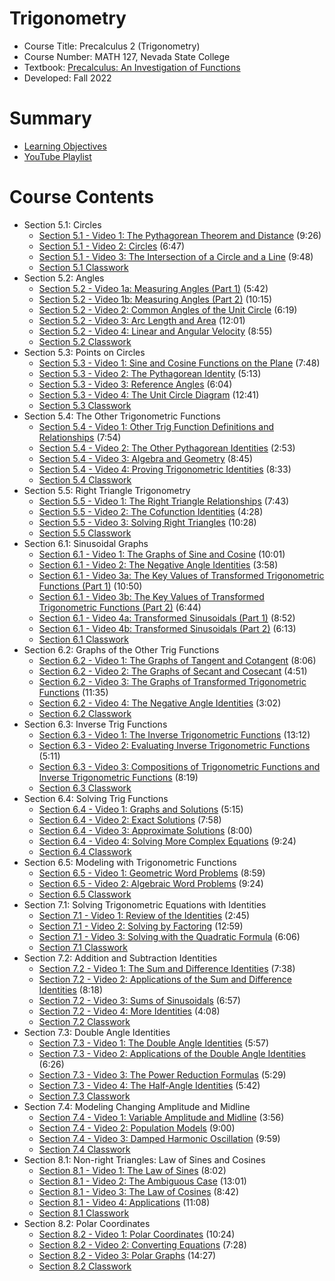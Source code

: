 <div id="top"></div>

# Trigonometry
 - Course Title: Precalculus 2 (Trigonometry)
 - Course Number: MATH 127, Nevada State College
 - Textbook: [Precalculus: An Investigation of Functions](https://www.opentextbookstore.com/precalc/)
 - Developed: Fall 2022

# Summary
 - [Learning Objectives](https://github.com/AaronWongNSC/Trigonometry/blob/main/LearningObjectives.pdf)
 - [YouTube Playlist](https://www.youtube.com/playlist?list=PLQTQDG8nyMPjNu6cOf5ULMnIDKm-9-1Sf)

# Course Contents
 - Section 5.1: Circles
    - [Section 5.1 - Video 1: The Pythagorean Theorem and Distance](https://youtu.be/ZEVm0dn4c88) (9:26)
    - [Section 5.1 - Video 2: Circles](https://youtu.be/had4CF5yNs8) (6:47)
    - [Section 5.1 - Video 3: The Intersection of a Circle and a Line](https://youtu.be/9uQ63ORbjCE) (9:48)
    - [Section 5.1 Classwork](https://github.com/AaronWongNSC/Trigonometry/blob/main/5.1-Classwork.pdf)
 - Section 5.2: Angles
    - [Section 5.2 - Video 1a: Measuring Angles (Part 1)](https://youtu.be/EFX7hNQoCrY) (5:42)
    - [Section 5.2 - Video 1b: Measuring Angles (Part 2)](https://youtu.be/SBvHyMA67dA) (10:15)
    - [Section 5.2 - Video 2: Common Angles of the Unit Circle](https://youtu.be/1UCTypzVXYA) (6:19)
    - [Section 5.2 - Video 3: Arc Length and Area](https://youtu.be/nf-Eduo64Io) (12:01)
    - [Section 5.2 - Video 4: Linear and Angular Velocity](https://youtu.be/37IgAzLd2e8) (8:55)
    - [Section 5.2 Classwork](https://github.com/AaronWongNSC/Trigonometry/blob/main/5.2-Classwork.pdf)
 - Section 5.3: Points on Circles
    - [Section 5.3 - Video 1: Sine and Cosine Functions on the Plane](https://youtu.be/ugpy8PuHRrU) (7:48)
    - [Section 5.3 - Video 2: The Pythagorean Identity](https://youtu.be/Zm-_s09285k) (5:13)
    - [Section 5.3 - Video 3: Reference Angles](https://youtu.be/R7WoOZPrEmw) (6:04)
    - [Section 5.3 - Video 4: The Unit Circle Diagram](https://youtu.be/77YW58EMQZM) (12:41)
    - [Section 5.3 Classwork](https://github.com/AaronWongNSC/Trigonometry/blob/main/5.3-Classwork.pdf)
 - Section 5.4: The Other Trigonometric Functions
    - [Section 5.4 - Video 1: Other Trig Function Definitions and Relationships](https://youtu.be/vWFKAlZCDrU) (7:54)
    - [Section 5.4 - Video 2: The Other Pythagorean Identities](https://youtu.be/WcJaMlO4sUY) (2:53)
    - [Section 5.4 - Video 3: Algebra and Geometry](https://youtu.be/8-cWW5b09HE) (8:45)
    - [Section 5.4 - Video 4: Proving Trigonometric Identities](https://youtu.be/PgJmXQfcnxE) (8:33)
    - [Section 5.4 Classwork](https://github.com/AaronWongNSC/Trigonometry/blob/main/5.4-Classwork.pdf)
 - Section 5.5: Right Triangle Trigonometry
    - [Section 5.5 - Video 1: The Right Triangle Relationships](https://youtu.be/c4LfOKsvo8U) (7:43)
    - [Section 5.5 - Video 2: The Cofunction Identities](https://youtu.be/vXtFvTcnmvc) (4:28)
    - [Section 5.5 - Video 3: Solving Right Triangles](https://youtu.be/eZhFJ5XnIJg) (10:28)
    - [Section 5.5 Classwork](https://github.com/AaronWongNSC/Trigonometry/blob/main/5.5-Classwork.pdf)
 - Section 6.1: Sinusoidal Graphs
    - [Section 6.1 - Video 1: The Graphs of Sine and Cosine](https://youtu.be/LD3ZG-y1u_8) (10:01)
    - [Section 6.1 - Video 2: The Negative Angle Identities](https://youtu.be/r7GPHnwzMfw) (3:58)
    - [Section 6.1 - Video 3a: The Key Values of Transformed Trigonometric Functions (Part 1)](https://youtu.be/Ar2X7orfFdc) (10:50)
    - [Section 6.1 - Video 3b: The Key Values of Transformed Trigonometric Functions (Part 2)](https://youtu.be/XLZ1KJU99hA) (6:44)
    - [Section 6.1 - Video 4a: Transformed Sinusoidals (Part 1)](https://youtu.be/F7sUa5sex7Q) (8:52)
    - [Section 6.1 - Video 4b: Transformed Sinusoidals (Part 2)](https://youtu.be/fp7DGM1REuo) (6:13)
    - [Section 6.1 Classwork](https://github.com/AaronWongNSC/Trigonometry/blob/main/6.1-Classwork.pdf)
 - Section 6.2: Graphs of the Other Trig Functions
    - [Section 6.2 - Video 1: The Graphs of Tangent and Cotangent](https://youtu.be/PNcF0f-aL0Y) (8:06)
    - [Section 6.2 - Video 2: The Graphs of Secant and Cosecant](https://youtu.be/hYT0uEHl2q8) (4:51)
    - [Section 6.2 - Video 3: The Graphs of Transformed Trigonometric Functions](https://youtu.be/JO0VwPZVRVk) (11:35)
    - [Section 6.2 - Video 4: The Negative Angle Identities](https://youtu.be/m9vUS0gMiYE) (3:02)
    - [Section 6.2 Classwork](https://github.com/AaronWongNSC/Trigonometry/blob/main/6.2-Classwork.pdf)
 - Section 6.3: Inverse Trig Functions
    - [Section 6.3 - Video 1: The Inverse Trigonometric Functions](https://youtu.be/PojLuiazIwE) (13:12)
    - [Section 6.3 - Video 2: Evaluating Inverse Trigonometric Functions](https://youtu.be/Qsjw3ewySxo) (5:11)
    - [Section 6.3 - Video 3: Compositions of Trigonometric Functions and Inverse Trigonometric Functions](https://youtu.be/aIGdx8GtevM) (8:19)
    - [Section 6.3 Classwork](https://github.com/AaronWongNSC/Trigonometry/blob/main/6.3-Classwork.pdf)
 - Section 6.4: Solving Trig Functions
    - [Section 6.4 - Video 1: Graphs and Solutions](https://youtu.be/SduLiomk80s) (5:15)
    - [Section 6.4 - Video 2: Exact Solutions](https://youtu.be/4rNH1xpS7u8) (7:58)
    - [Section 6.4 - Video 3: Approximate Solutions](https://youtu.be/rLGEgt7inGU) (8:00)
    - [Section 6.4 - Video 4: Solving More Complex Equations](https://youtu.be/BnsR5Bf-8OU) (9:24)
    - [Section 6.4 Classwork](https://github.com/AaronWongNSC/Trigonometry/blob/main/6.4-Classwork.pdf)
 - Section 6.5: Modeling with Trigonometric Functions
    - [Section 6.5 - Video 1: Geometric Word Problems](https://youtu.be/7PQsK72N_sM) (8:59)
    - [Section 6.5 - Video 2: Algebraic Word Problems](https://youtu.be/bIKMDQKhgmc) (9:24)
    - [Section 6.5 Classwork](https://github.com/AaronWongNSC/Trigonometry/blob/main/6.5-Classwork.pdf)
 - Section 7.1: Solving Trigonometric Equations with Identities
    - [Section 7.1 - Video 1: Review of the Identities](https://youtu.be/n_8svd_KUoQ) (2:45)
    - [Section 7.1 - Video 2: Solving by Factoring](https://youtu.be/ix6fr7PDrGo) (12:59)
    - [Section 7.1 - Video 3: Solving with the Quadratic Formula](https://youtu.be/UG8J-GYIu6k) (6:06)
    - [Section 7.1 Classwork](https://github.com/AaronWongNSC/Trigonometry/blob/main/7.1-Classwork.pdf)
 - Section 7.2: Addition and Subtraction Identities
    - [Section 7.2 - Video 1: The Sum and Difference Identities](https://youtu.be/KHd5VJtOxH0) (7:38)
    - [Section 7.2 - Video 2: Applications of the Sum and Difference Identities](https://youtu.be/e7mE7aGoUBY) (8:18)
    - [Section 7.2 - Video 3: Sums of Sinusoidals](https://youtu.be/l0bHZQC0xtg) (6:57)
    - [Section 7.2 - Video 4: More Identities](https://youtu.be/d0yrbuHLKEE) (4:08)
    - [Section 7.2 Classwork](https://github.com/AaronWongNSC/Trigonometry/blob/main/7.2-Classwork.pdf)
 - Section 7.3: Double Angle Identities
    - [Section 7.3 - Video 1: The Double Angle Identities](https://youtu.be/qqbvygyPr64) (5:57)
    - [Section 7.3 - Video 2: Applications of the Double Angle Identities](https://youtu.be/ur4AgKkb46A) (6:26)
    - [Section 7.3 - Video 3: The Power Reduction Formulas](https://youtu.be/RjqbucEo6lM) (5:29)
    - [Section 7.3 - Video 4: The Half-Angle Identities](https://youtu.be/0fMkt-NVXYI) (5:42)
    - [Section 7.3 Classwork](https://github.com/AaronWongNSC/Trigonometry/blob/main/7.3-Classwork.pdf)
 - Section 7.4: Modeling Changing Amplitude and Midline
    - [Section 7.4 - Video 1: Variable Amplitude and Midline](https://youtu.be/TzWHOWp4BOo) (3:56)
    - [Section 7.4 - Video 2: Population Models](https://youtu.be/jmy_CoXz8wY) (9:00)
    - [Section 7.4 - Video 3: Damped Harmonic Oscillation](https://youtu.be/E5WjacwThPk) (9:59)
    - [Section 7.4 Classwork](https://github.com/AaronWongNSC/Trigonometry/blob/main/7.4-Classwork.pdf)
 - Section 8.1: Non-right Triangles: Law of Sines and Cosines
    - [Section 8.1 - Video 1: The Law of Sines](https://youtu.be/oTPcYu6Yy8E) (8:02)
    - [Section 8.1 - Video 2: The Ambiguous Case](https://youtu.be/oEHI02_kwks) (13:01)
    - [Section 8.1 - Video 3: The Law of Cosines](https://youtu.be/kMHUuo28bW8) (8:42)
    - [Section 8.1 - Video 4: Applications](https://youtu.be/aLyG_Av8n5Q) (11:08)
    - [Section 8.1 Classwork](https://github.com/AaronWongNSC/Trigonometry/blob/main/8.1-Classwork.pdf)
 - Section 8.2: Polar Coordinates
    - [Section 8.2 - Video 1: Polar Coordinates](https://youtu.be/xkDl2Pwcdh8) (10:24)
    - [Section 8.2 - Video 2: Converting Equations](https://youtu.be/GXB9WFvN0Rs) (7:28)
    - [Section 8.2 - Video 3: Polar Graphs](https://youtu.be/pt4tQiWURbI) (14:27)
    - [Section 8.2 Classwork](https://github.com/AaronWongNSC/Trigonometry/blob/main/8.2-Classwork.pdf)









